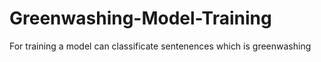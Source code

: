 # Greenwashing-Model-Training
For training a model can classificate sentenences which is greenwashing

